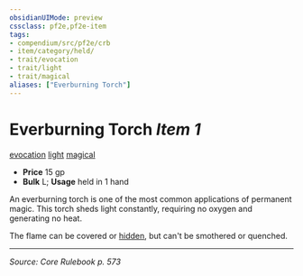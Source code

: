```yaml
---
obsidianUIMode: preview
cssclass: pf2e,pf2e-item
tags:
- compendium/src/pf2e/crb
- item/category/held/
- trait/evocation
- trait/light
- trait/magical
aliases: ["Everburning Torch"]
---
```

# Everburning Torch *Item 1*  
[evocation](rules/traits/evocation.md "Evocation School Trait")  [light](rules/traits/light.md "Light Effect Trait")  [magical](rules/traits/magical.md "Magical Item Trait")  

- **Price** 15 gp
- **Bulk** L; **Usage** held in 1 hand

An everburning torch is one of the most common applications of permanent magic. This torch sheds light constantly, requiring no oxygen and generating no heat.

The flame can be covered or [hidden](rules/conditions.md#Hidden), but can't be smothered or quenched.


---
*Source: Core Rulebook p. 573*